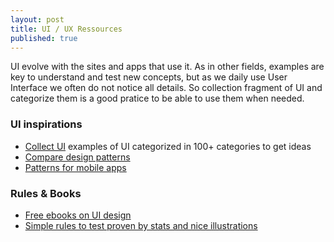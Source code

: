 ```yaml
---
layout: post
title: UI / UX Ressources
published: true
---
```


UI evolve with the sites and apps that use it. As in other fields, examples are key to understand and test new concepts, but as we daily use User Interface we often do not notice all details. So collection fragment of UI and categorize them is a good pratice to be able to use them when needed.

### UI inspirations

* [Collect UI](http://collectui.com/challenges/product-tour) examples of UI categorized in 100+ categories to get ideas
* [Compare design patterns](http://ui-patterns.com/patterns/FatFooter/examples)
* [Patterns for mobile apps](http://pttrns.com)

### Rules & Books

* [Free ebooks on UI design](https://desket.co/collections/ebook)
* [Simple rules to test proven by stats and nice illustrations](http://www.goodui.org/#13)

